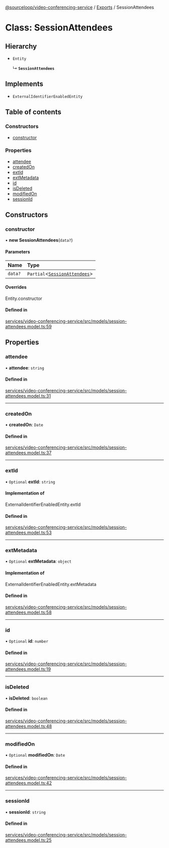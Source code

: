[@sourceloop/video-conferencing-service](../README.md) / [Exports](../modules.md) / SessionAttendees

# Class: SessionAttendees

## Hierarchy

- `Entity`

  ↳ **`SessionAttendees`**

## Implements

- `ExternalIdentifierEnabledEntity`

## Table of contents

### Constructors

- [constructor](SessionAttendees.md#constructor)

### Properties

- [attendee](SessionAttendees.md#attendee)
- [createdOn](SessionAttendees.md#createdon)
- [extId](SessionAttendees.md#extid)
- [extMetadata](SessionAttendees.md#extmetadata)
- [id](SessionAttendees.md#id)
- [isDeleted](SessionAttendees.md#isdeleted)
- [modifiedOn](SessionAttendees.md#modifiedon)
- [sessionId](SessionAttendees.md#sessionid)

## Constructors

### constructor

• **new SessionAttendees**(`data?`)

#### Parameters

| Name | Type |
| :------ | :------ |
| `data?` | `Partial`<[`SessionAttendees`](SessionAttendees.md)\> |

#### Overrides

Entity.constructor

#### Defined in

[services/video-conferencing-service/src/models/session-attendees.model.ts:59](https://github.com/sourcefuse/loopback4-microservice-catalog/blob/089fc2dc0/services/video-conferencing-service/src/models/session-attendees.model.ts#L59)

## Properties

### attendee

• **attendee**: `string`

#### Defined in

[services/video-conferencing-service/src/models/session-attendees.model.ts:31](https://github.com/sourcefuse/loopback4-microservice-catalog/blob/089fc2dc0/services/video-conferencing-service/src/models/session-attendees.model.ts#L31)

___

### createdOn

• **createdOn**: `Date`

#### Defined in

[services/video-conferencing-service/src/models/session-attendees.model.ts:37](https://github.com/sourcefuse/loopback4-microservice-catalog/blob/089fc2dc0/services/video-conferencing-service/src/models/session-attendees.model.ts#L37)

___

### extId

• `Optional` **extId**: `string`

#### Implementation of

ExternalIdentifierEnabledEntity.extId

#### Defined in

[services/video-conferencing-service/src/models/session-attendees.model.ts:53](https://github.com/sourcefuse/loopback4-microservice-catalog/blob/089fc2dc0/services/video-conferencing-service/src/models/session-attendees.model.ts#L53)

___

### extMetadata

• `Optional` **extMetadata**: `object`

#### Implementation of

ExternalIdentifierEnabledEntity.extMetadata

#### Defined in

[services/video-conferencing-service/src/models/session-attendees.model.ts:58](https://github.com/sourcefuse/loopback4-microservice-catalog/blob/089fc2dc0/services/video-conferencing-service/src/models/session-attendees.model.ts#L58)

___

### id

• `Optional` **id**: `number`

#### Defined in

[services/video-conferencing-service/src/models/session-attendees.model.ts:19](https://github.com/sourcefuse/loopback4-microservice-catalog/blob/089fc2dc0/services/video-conferencing-service/src/models/session-attendees.model.ts#L19)

___

### isDeleted

• **isDeleted**: `boolean`

#### Defined in

[services/video-conferencing-service/src/models/session-attendees.model.ts:48](https://github.com/sourcefuse/loopback4-microservice-catalog/blob/089fc2dc0/services/video-conferencing-service/src/models/session-attendees.model.ts#L48)

___

### modifiedOn

• `Optional` **modifiedOn**: `Date`

#### Defined in

[services/video-conferencing-service/src/models/session-attendees.model.ts:42](https://github.com/sourcefuse/loopback4-microservice-catalog/blob/089fc2dc0/services/video-conferencing-service/src/models/session-attendees.model.ts#L42)

___

### sessionId

• **sessionId**: `string`

#### Defined in

[services/video-conferencing-service/src/models/session-attendees.model.ts:25](https://github.com/sourcefuse/loopback4-microservice-catalog/blob/089fc2dc0/services/video-conferencing-service/src/models/session-attendees.model.ts#L25)
